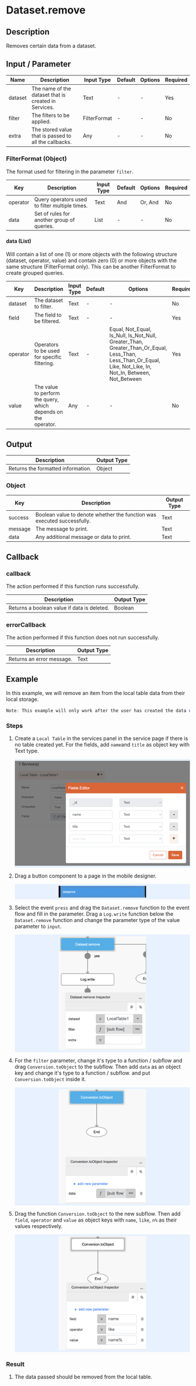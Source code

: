 # Dataset.remove

## Description

Removes certain data from a dataset.

## Input / Parameter

| Name | Description | Input Type | Default | Options | Required |
| ------ | ------ | ------ | ------ | ------ | ------ |
| dataset | The name of the dataset that is created in Services. | Text | - | - | Yes |
| filter | The filters to be applied. | FilterFormat | - | - | No |
| extra | The stored value that is passed to all the callbacks. | Any | - | - | No |

### FilterFormat (Object)

The format used for filtering in the parameter `filter`.

| Key | Description | Input Type | Default | Options | Required |
| ------ | ------ | ------ | ------ | ------ | ------ |
| operator | Query operators used to filter multiple times. | Text | And | Or, And | No |
| data | Set of rules for another group of queries. | List | - | - | No |

#### data (List)

Will contain a list of one (1) or more objects with the following structure (dataset, operator, value) and contain zero (0) or more objects with the same structure (FilterFormat only). This can be another FilterFormat to create grouped queries.

| Key | Description | Input Type | Default | Options | Required |
| ------ | ------ | ------ | ------ | ------ | ------ |
| dataset | The dataset to filter. | Text | - | - | No |
| field | The field to be filtered. | Text | - | - | Yes |
| operator | Operators to be used for specific filtering. | Text | - | Equal, Not_Equal, Is_Null, Is_Not_Null, Greater_Than, Greater_Than_Or_Equal, Less_Than, Less_Than_Or_Equal, Like, Not_Like, In, Not_In, Between, Not_Between | Yes |
| value | The value to perform the query, which depends on the operator. | Any | - | - | No |

## Output

| Description | Output Type |
| ------ | ------ |
| Returns the formatted information. | Object |

### Object

| Key | Description | Output Type |
| ------ | ------ | ------ |
| success | Boolean value to denote whether the function was executed successfully. | Text |
| message | The message to print. | Text |
| data | Any additional message or data to print. | Text |

## Callback

### callback

The action performed if this function runs successfully.

| Description | Output Type |
| ------ | ------ |
| Returns a boolean value if data is deleted. | Boolean |

### errorCallback

The action performed if this function does not run successfully.

| Description | Output Type |
| ------ | ------ |
| Returns an error message. | Text |

## Example

In this example, we will remove an item from the local table data from their local storage. 

```js
Note: This example will only work after the user has created the data using `Dataset.insert` function.
```

### Steps

1. Create a `Local Table` in the services panel in the service page if there is no table created yet. For the fields, add `name`and `title` as object key with Text type.

    <div style="display:flex; align-items:center; justify-content:center; background-color: #E7F1FF;">
        <img src="./remove-step-1.png"
        style="width: 100%; padding: 5px;"/>
    </div>

2. Drag a button component to a page in the mobile designer.

    <div style="display:flex; align-items:center; justify-content:center; background-color: #E7F1FF;">
        <img src="./remove-step-2.png"
        style="width: 50%; padding: 5px;"/>
    </div>

3. Select the event `press` and drag the `Dataset.remove` function to the event flow and fill in the parameter. Drag a `Log.write` function below the `Dataset.remove` function and change the parameter type of the value parameter to `input`.

    <div style="display:flex; align-items:center; justify-content:center; background-color: #E7F1FF;">
        <img src="./remove-step-3.png"
        style="width: 50%; padding: 5px;"/>
    </div>

4. For the `filter` parameter, change it's type to a function / subflow and drag `Conversion.toObject` to the subflow. Then add `data` as an object key and change it's type to a function / subflow. and put `Conversion.toObject` inside it.

    <div style="display:flex; align-items:center; justify-content:center; background-color: #E7F1FF;">
        <img src="./remove-step-4.png"
        style="width: 50%; padding: 5px;"/>
    </div>

5. Drag the function `Conversion.toObject` to the new subflow. Then add `field`, `operator` and `value` as object keys with `name`, `like`, `n%` as their values respectively.

    <div style="display:flex; align-items:center; justify-content:center; background-color: #E7F1FF;">
        <img src="./remove-step-5.png"
        style="width: 50%; padding: 5px;"/>
    </div>

### Result

1. The data passed should be removed from the local table.